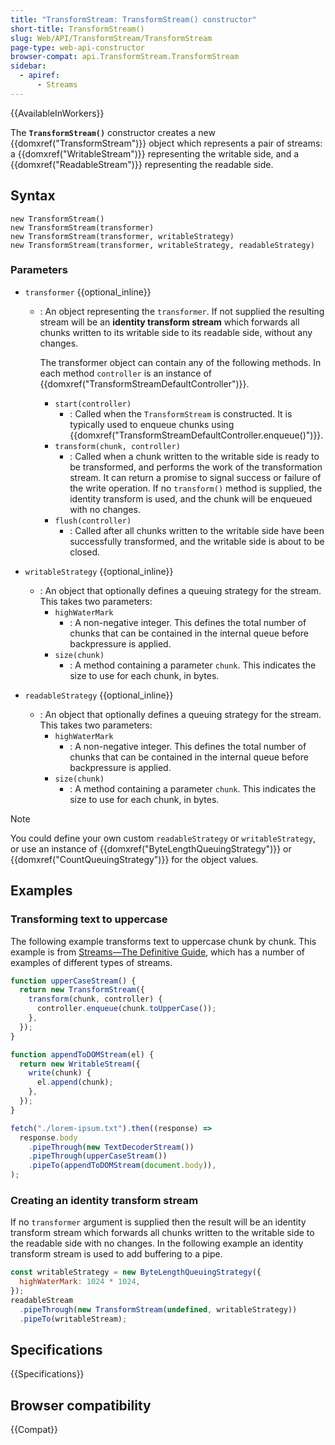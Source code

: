 ```yaml
---
title: "TransformStream: TransformStream() constructor"
short-title: TransformStream()
slug: Web/API/TransformStream/TransformStream
page-type: web-api-constructor
browser-compat: api.TransformStream.TransformStream
sidebar:
  - apiref:
      - Streams
---
```


{{AvailableInWorkers}}

The **`TransformStream()`** constructor creates a new {{domxref("TransformStream")}} object which represents a pair of streams: a {{domxref("WritableStream")}} representing the writable side, and a {{domxref("ReadableStream")}} representing the readable side.

## Syntax

```js-nolint
new TransformStream()
new TransformStream(transformer)
new TransformStream(transformer, writableStrategy)
new TransformStream(transformer, writableStrategy, readableStrategy)
```

### Parameters

- `transformer` {{optional_inline}}
  - : An object representing the `transformer`. If not supplied the resulting stream will be an **identity transform stream** which forwards all chunks written to its writable side to its readable side, without any changes.

    The transformer object can contain any of the following methods. In each method `controller` is an instance of {{domxref("TransformStreamDefaultController")}}.
    - `start(controller)`
      - : Called when the `TransformStream` is constructed. It is typically used to enqueue chunks using {{domxref("TransformStreamDefaultController.enqueue()")}}.
    - `transform(chunk, controller)`
      - : Called when a chunk written to the writable side is ready to be transformed, and performs the work of the transformation stream. It can return a promise to signal success or failure of the write operation. If no `transform()` method is supplied, the identity transform is used, and the chunk will be enqueued with no changes.
    - `flush(controller)`
      - : Called after all chunks written to the writable side have been successfully transformed, and the writable side is about to be closed.

- `writableStrategy` {{optional_inline}}
  - : An object that optionally defines a queuing strategy for the stream. This takes two
    parameters:
    - `highWaterMark`
      - : A non-negative integer. This defines the total number of chunks that can be
        contained in the internal queue before backpressure is applied.
    - `size(chunk)`
      - : A method containing a parameter `chunk`. This indicates the size to
        use for each chunk, in bytes.

- `readableStrategy` {{optional_inline}}
  - : An object that optionally defines a queuing strategy for the stream. This takes two
    parameters:
    - `highWaterMark`
      - : A non-negative integer. This defines the total number of chunks that can be
        contained in the internal queue before backpressure is applied.
    - `size(chunk)`
      - : A method containing a parameter `chunk`. This indicates the size to
        use for each chunk, in bytes.

> [!NOTE]
> You could define your own custom
> `readableStrategy` or `writableStrategy`, or use an instance of
> {{domxref("ByteLengthQueuingStrategy")}} or {{domxref("CountQueuingStrategy")}}
> for the object values.

## Examples

### Transforming text to uppercase

The following example transforms text to uppercase chunk by chunk. This example is from [Streams—The Definitive Guide](https://web.dev/articles/streams), which has a number of examples of different types of streams.

```js
function upperCaseStream() {
  return new TransformStream({
    transform(chunk, controller) {
      controller.enqueue(chunk.toUpperCase());
    },
  });
}

function appendToDOMStream(el) {
  return new WritableStream({
    write(chunk) {
      el.append(chunk);
    },
  });
}

fetch("./lorem-ipsum.txt").then((response) =>
  response.body
    .pipeThrough(new TextDecoderStream())
    .pipeThrough(upperCaseStream())
    .pipeTo(appendToDOMStream(document.body)),
);
```

### Creating an identity transform stream

If no `transformer` argument is supplied then the result will be an identity transform stream which forwards all chunks written to the writable side to the readable side with no changes. In the following example an identity transform stream is used to add buffering to a pipe.

```js
const writableStrategy = new ByteLengthQueuingStrategy({
  highWaterMark: 1024 * 1024,
});
readableStream
  .pipeThrough(new TransformStream(undefined, writableStrategy))
  .pipeTo(writableStream);
```

## Specifications

{{Specifications}}

## Browser compatibility

{{Compat}}
